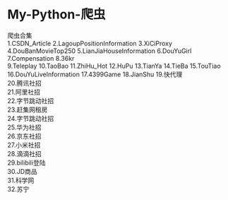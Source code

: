 # My-Python-爬虫
爬虫合集  
1.CSDN_Article
2.LagoupPositionInformation
3.XiCiProxy
4.DouBanMovieTop250
5.LianJiaHouseInformation
6.DouYuGirl
7.Compensation
8.36kr  
9.Teleplay
10.TaoBao
11.ZhiHu_Hot
12.HuPu
13.TianYa
14.TieBa
15.TouTiao
16.DouYuLiveInformation
17.4399Game
18.JianShu
19.快代理  
20.腾讯社招  
21.阿里社招  
22.字节跳动社招  
23.赶集网租房  
24.字节跳动社招  
25.华为社招  
26.京东社招  
27.小米社招  
28.滴滴社招  
29.bilibili登陆  
30.JD商品  
31.科学网  
32.苏宁  


